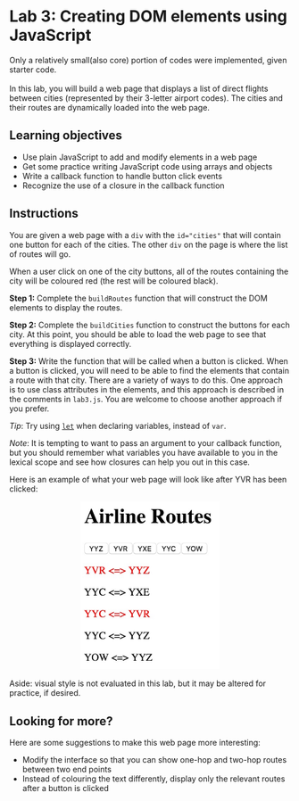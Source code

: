 # Lab 3: Creating DOM elements using JavaScript

Only a relatively small(also core) portion of codes were implemented, given starter code.
<br><br>
In this lab, you will build a web page that displays a list of direct flights between cities (represented by their 3-letter airport codes). The cities and their routes are dynamically loaded into the web page.


## Learning objectives

- Use plain JavaScript to add and modify elements in a web page
- Get some practice writing JavaScript code using arrays and objects
- Write a callback function to handle button click events
- Recognize the use of a closure in the callback function


## Instructions

You are given a web page with a `div` with the `id="cities"` that will contain one button for each of the cities. The other `div` on the page is where the list of routes will go.

When a user click on one of the city buttons, all of the routes containing the city will be coloured red (the rest will be coloured black).

**Step 1:** Complete the `buildRoutes` function that will construct the DOM elements to display the routes.

**Step 2:** Complete the `buildCities` function to construct the buttons for each city. At this point, you should be able to load the web page to see that everything is displayed correctly.

**Step 3:** Write the function that will be called when a button is clicked. When a button is clicked, you will need to be able to find the elements that contain a route with that city. There are a variety of ways to do this. One approach is to use class attributes in the elements, and this approach is described in the comments in `lab3.js`. You are welcome to choose another approach if you prefer.

*Tip*: Try using [`let`](https://developer.mozilla.org/en-US/docs/Web/JavaScript/Reference/Statements/let) when declaring variables, instead of `var`.

*Note*: It is tempting to want to pass an argument to your callback function,
but you should remember what variables you have available to you in the lexical
scope and see how closures can help you out in this case.

Here is an example of what your web page will look like after YVR has been clicked:

<p align="center">
    <img src="./yvr_clicked.jpg" alt="City buttons and routes" width="250">
</p>

Aside: visual style is not evaluated in this lab, but it may be altered for practice, if desired.


## Looking for more?

Here are some suggestions to make this web page more interesting:
- Modify the interface so that you can show one-hop and two-hop routes between two end points
- Instead of colouring the text differently, display only the relevant routes after a button is clicked

